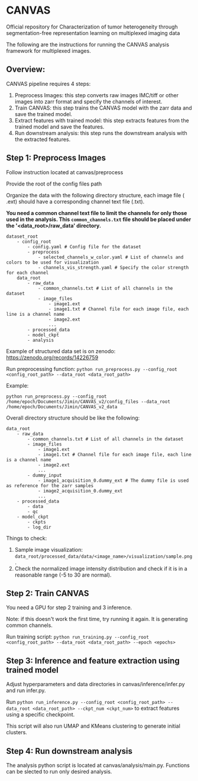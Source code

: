 # CANVAS

Official repository for Characterization of tumor heterogeneity through segmentation-free representation learning on multiplexed imaging data

The following are the instructions for running the CANVAS analysis framework for multiplexed images.

## Overview:
CANVAS pipeline requires 4 steps:
1. Preprocess Images: this step converts raw images IMC/tiff or other images into zarr format and specify the channels of interest.
2. Train CANVAS: this step trains the CANVAS model with the zarr data and save the trained model.
3. Extract features with trained model: this step extracts features from the trained model and save the features.
4. Run downstream analysis: this step runs the downstream analysis with the extracted features.

## Step 1: Preprocess Images
Follow instruction located at canvas/preprocess

Provide the root of the config files path

Organize the data with the following directory structure, each image file (<image>.ext) should have a corresponding channel text file (<image>.txt).

**You need a common channel text file to limit the channels for only those used in the analysis. This `common_channels.txt` file should be placed under the '<data_root>/raw_data' directory.**

```
dataset_root
    - config_root
        - config.yaml # Config file for the dataset
        - preprocess
            - selected_channels_w_color.yaml # List of channels and colors to be used for visualization
            - channels_vis_strength.yaml # Specify the color strength for each channel
    data_root
        - raw_data
            - common_channels.txt # List of all channels in the dataset
            - image_files
                - image1.ext
                - image1.txt # Channel file for each image file, each line is a channel name
                - image2.ext
                ...
        - processed_data
        - model_ckpt
        - analysis
```
Example of structured data set is on zenodo: https://zenodo.org/records/14226759

Run preprocessing function: `python run_preprocess.py --config_root <config_root_path> --data_root <data_root_path>`

Example:
```
python run_preprocess.py --config_root /home/epoch/Documents/Jimin/CANVAS_v2/config_files --data_root /home/epoch/Documents/Jimin/CANVAS_v2_data
```

Overall directory structure should be like the following:
```
data_root
    - raw_data
        - common_channels.txt # List of all channels in the dataset
        - image_files
            - image1.ext
            - image1.txt # Channel file for each image file, each line is a channel name
            - image2.ext
            ...
        - dummy_input
            - image1_acquisition_0.dummy_ext # The dummy file is used as reference for the zarr samples
            - image2_acquisition_0.dummy_ext
            ...
    - processed_data
        - data
        - qc
    - model_ckpt
        - ckpts
        - log_dir
```

Things to check:
1. Sample image visualization: `data_root/processed_data/data/<image_name>/visualization/sample.png`.
2. Check the normalized image intensity distribution and check if it is in a reasonable range (-5 to 30 are normal).


## Step 2: Train CANVAS
You need a GPU for step 2 training and 3 inference.

Note: if this doesn't work the first time, try running it again. It is generating common channels.

Run training script: `python run_training.py --config_root <config_root_path> --data_root <data_root_path> --epoch <epochs>`

## Step 3: Inference and feature extraction using trained model
Adjust hyperparameters and data directories in canvas/inference/infer.py and run infer.py.

Run `python run_inference.py --config_root <config_root_path> --data_root <data_root_path> --ckpt_num <ckpt_num>` to extract features using a specific checkpoint.

This script will also run UMAP and KMeans clustering to generate initial clusters.

## Step 4: Run downstream analysis
The analysis python script is located at canvas/analysis/main.py. Functions can be slected to run only desired analysis.
